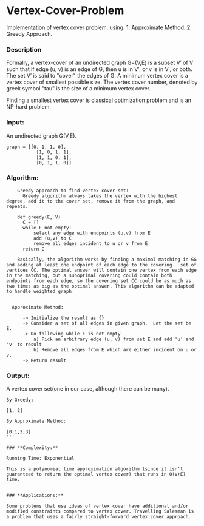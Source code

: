 # Vertex-Cover-Problem
  Implementation of vertex cover problem, using:
    1. Approximate Method.
    2. Greedy Approach. 


### **Description**

  Formally, a vertex-cover of an undirected graph G=(V,E) is a subset V′ of V such that if edge (u, v) is an edge of G, then u is in V′, or v is in V′, or both. The set V′ is said to "cover" the edges of G.
A minimum vertex cover is a vertex cover of smallest possible size. The vertex cover number, denoted by greek symbol "tau" is the size of a minimum vertex cover. 

Finding a smallest vertex cover is classical optimization problem and is an NP-hard problem. 


### **Input:**

  An undirected graph G(V,E).
  ```
  graph = [[0, 1, 1, 0],
             [1, 0, 1, 1],
             [1, 1, 0, 1],
             [0, 1, 1, 0]]
  ```


### **Algorithm:**

```
    Greedy approach to find vertex cover set:
      Greedy algorithm always takes the vertex with the highest degree, add it to the cover set, remove it from the graph, and repeats.
    
    def greedy(E, V)
      C = []
      while E not empty:
          select any edge with endpoints (u,v) from E
          add (u,v) to C
          remove all edges incident to u or v from E
      return C
      
    Basically, the algorithm works by finding a maximal matching in GG and adding at least one endpoint of each edge to the covering   set of vertices CC. The optimal answer will contain one vertex from each edge in the matching, but a suboptimal covering could contain both endpoints from each edge, so the covering set CC could be as much as two times as big as the optimal answer. This algorithm can be adapted to handle weighted graph
      
```

```
  Approximate Method:
  
      -> Initialize the result as {}
      -> Consider a set of all edges in given graph.  Let the set be E.
      -> Do following while E is not empty
          a) Pick an arbitrary edge (u, v) from set E and add 'u' and 'v' to result
          b) Remove all edges from E which are either incident on u or v.
      -> Return result 
```
### **Output:**

  A vertex cover set(one in our case, although there can be many).
  ```
  By Greedy:
  
  [1, 2]
  ```
  ```
  By Approximate Method:
  
  [0,1,2,3]
  '''
  
### **Complexity:**

  Running Time: Exponential
  
  This is a polynomial time approximation algorithm (since it isn't guaranteed to return the optimal vertex cover) that runs in O(V+E) time.


### **Applications:**

  Some problems that use ideas of vertex cover have additional and/or modified constraints compared to vertex cover. Travelling Salesman is a problem that uses a fairly straight-forward vertex cover approach.



  
